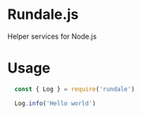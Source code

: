 # Rundale.js
Helper services for Node.js

# Usage
```js
  const { Log } = require('rundale')

  Log.info('Hello world')
```